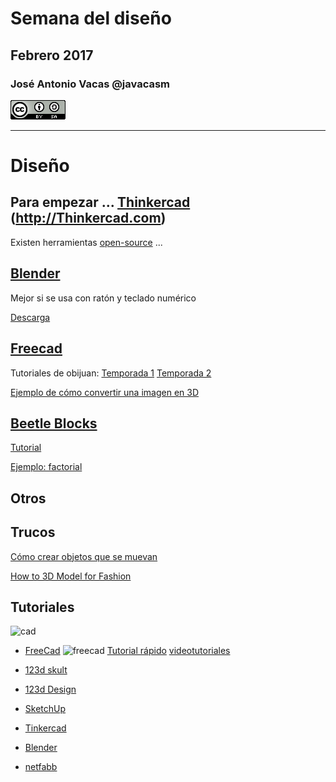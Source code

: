 # Semana del diseño
## Febrero  2017

### José Antonio Vacas @javacasm
![CCbySA](images/CCbySQ_88x31.png)

* *  *

# Diseño


## Para empezar ... [Thinkercad](http://Thinkercad.com) (http://Thinkercad.com)



Existen herramientas [open-source](./opensource.md) ...


## [Blender](./Blender.md)

Mejor si se usa con ratón y teclado numérico

[Descarga](https://www.blender.org/download/)




## [Freecad](./Freecad.md)

Tutoriales de obijuan: [Temporada 1](https://www.youtube.com/playlist?list=PLmnz0JqIMEzWQV-3ce9tVB_LFH9a91YHf) [Temporada 2](https://www.youtube.com/playlist?list=PLmnz0JqIMEzUqEM-nxqhZoDaqszVXijOb)


[Ejemplo de cómo convertir una imagen en 3D](https://www.youtube.com/watch?v=1CKcwsvK_Zc&t=42s)




## [Beetle Blocks](http://beetleblocks.com)


[Tutorial](http://www.enlanubetic.com.es/2017/02/beetle-blocks.html#.WJcgrSHhCHv)

[Ejemplo: factorial ](http://beetleblocks.com/run/#present:Username=titi&ProjectName=001%2dnombre%2dfactorial)

## Otros




## Trucos

[Cómo crear objetos que se muevan](https://pinshape.com/blog/design-3d-printed-lego/?utm_source=mailchimp&utm_medium=newsletter&utm_campaign=170203newsletter)


[How to 3D Model for Fashion](https://www.instructables.com/id/How-to-3D-Model-for-Fashion-Design/)

## Tutoriales
![cad](http://www.deelip.com/images/2010-08-11-001.gif)

* [FreeCad](http://www.freecadweb.org/)
![freecad](http://jeromeabel.net/files/ressources/democratie-industrielle/bonus-images/fab/FreeCAD_aeroponic_system.jpg) [Tutorial rápido](http://spainlabs.com/wiki/index.php?title=Tutorial_r%C3%A1pido_de_FreeCad) [videotutoriales](http://www.iearobotics.com/wiki/index.php?title=Dise%C3%B1o_de_piezas_con_Freecad)

* [123d skult](http://www.mibqyyo.com/articulos/2015/03/11/aprender-diseno-3d-123d-sculpt/#/vanilla/discussion/embed/?vanilla_discussion_id=0)

* [123d Design](http://www.mibqyyo.com/articulos/2015/02/02/aprendiendo-diseno-3d-123d-design/#/vanilla/discussion/embed/?vanilla_discussion_id=0)

* [SketchUp](http://www.mibqyyo.com/articulos/2014/10/17/aprendiendo-diseno-3d-ii-sketchup/#/vanilla/discussion/embed/?vanilla_discussion_id=0)

* [Tinkercad](http://www.mibqyyo.com/articulos/2014/09/15/aprendiendo-diseno-3d-i-tinkercad/#/vanilla/discussion/embed/?vanilla_discussion_id=0	)

* [Blender](./Blender.md)

* [netfabb](http://www.netfabb.com/engine_ultimaker.php)
